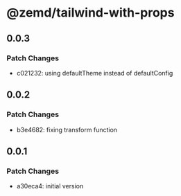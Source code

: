 # @zemd/tailwind-with-props

## 0.0.3

### Patch Changes

- c021232: using defaultTheme instead of defaultConfig

## 0.0.2

### Patch Changes

- b3e4682: fixing transform function

## 0.0.1

### Patch Changes

- a30eca4: initial version
